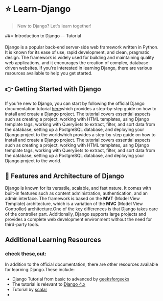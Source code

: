 # :star: Learn-Django
> New to Django? Let's learn together!

##:star: Introduction to Django -- Tutorial

Django is a popular back-end server-side web framework written in Python. It is known for its ease of use, rapid development, and clean, pragmatic design. The framework is widely used for building and maintaining quality web applications, and it encourages the creation of complex, database-driven websites. If you're interested in learning Django, there are various resources available to help you get started.

## :point_right: Getting Started with Django

If you're new to Django, you can start by following the official Django documentation tutorial <a href="https://docs.djangoproject.com/en/5.0/">here</a>which provides a step-by-step guide on how to install and create a Django project. The tutorial covers essential aspects such as creating a project, working with HTML templates, using Django template tags, working with QuerySets to extract, filter, and sort data from the database, setting up a PostgreSQL database, and deploying your Django project to the worldwhich provides a step-by-step guide on how to install and create a Django project. The tutorial covers essential aspects such as creating a project, working with HTML templates, using Django template tags, working with QuerySets to extract, filter, and sort data from the database, setting up a PostgreSQL database, and deploying your Django project to the world.

## :round_pushpin: Features and Architecture of Django

Django is known for its versatile, scalable, and fast nature. It comes with built-in features such as content administration, authentication, and an admin interface. The framework is based on the **MVT** (Model View Template) architecture, which is a variation of the **MVC** (Model View Controller) architecture.One of the key differences is that Django takes care of the controller part. Additionally, Django supports large projects and provides a complete web development environment without the need for third-party tools.

## Additional Learning Resources
### check these,out:
In addition to the official documentation, there are other resources available for learning Django.These include:
- Django Tutorial from basic to advanced by <a href="https://www.geeksforgeeks.org/django-tutorial/">geeksforgeeks</a>
- The tutorial is relevant to <a href="https://www.pythontutorial.net/django-tutorial/" >Django 4.x</a>
- Tutorial by <a href="https://www.scaler.com/topics/django/">scalar</a>
- 
